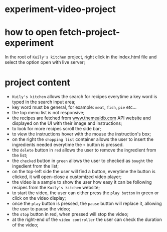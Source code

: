 # experiment-video-project

# how to open fetch-project-experiment
In the root of `Kuily's kitchen` project, right click in the index.html file and select the option open with live server;

# project content

- `Kuily's kitchen` allows the search for recipes everytime a key word is typed in the search input area;
- key word must be general, for example: `meat`, `fish`, `pie` etc...
- the top menu list is not responsive;
- the recipes are fetched from www.themealdb.com API website and displayed on the UI with their image and instructions;
- to look for more recipes scroll the side bar;
- to view the instructions hover with the mouse the instruction's box;
-  on the right the `shopping list` container allows the user to insert the ingredients needed everytime the `+` button is pressed.
- the `delete` button in `red` allows the user to remove the ingredient from the list;
- the `checked` button in `green` allows the user to checked as `bought` the ingedient from the list;
- on the top-left side the user will find a button, everytime the button is clicked, it will open-close a customized video player;
- the video is a sample to show the user how easy it can be following recipes from the `Kuily's kitchen` website;
- to start the video, the user can either press the `play button` in green or click on the video display;
- once the `play` button is pressed, the `pause` button will replace it, allowing the user to pause the video;
- the `stop` button in red, when pressed will stop the video;
- at the right-end of the `video controller` the user can check the duration of the video; 
